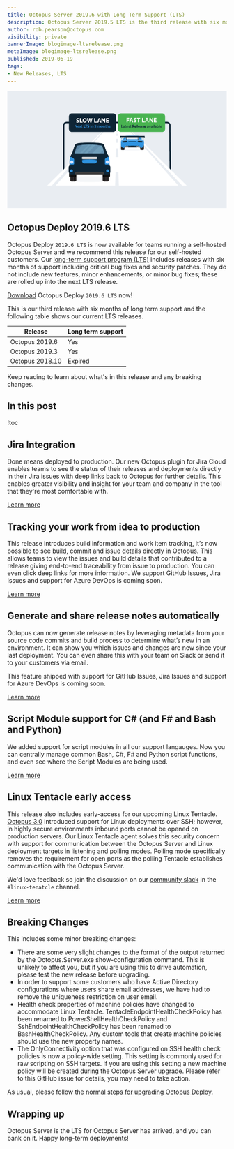 ```yaml
---
title: Octopus Server 2019.6 with Long Term Support (LTS)
description: Octopus Server 2019.5 LTS is the third release with six months of long-term support. We recommend this release for self-hosted customers.
author: rob.pearson@octopus.com
visibility: private
bannerImage: blogimage-ltsrelease.png
metaImage: blogimage-ltsrelease.png
published: 2019-06-19
tags:
- New Releases, LTS
---
```


![Cars on slow lane and fast lane](blogimage-ltsrelease.png)

<h2>Octopus Deploy 2019.6 LTS</h2>

Octopus Deploy `2019.6 LTS` is now available for teams running a self-hosted Octopus Server and we recommend this release for our self-hosted customers. Our [long-term support program (LTS)](https://octopus.com/docs/administration/upgrading/long-term-support) includes releases with six months of support including critical bug fixes and security patches. They do not include new features, minor enhancements, or minor bug fixes; these are rolled up into the next LTS release.

[Download](https://octopus.com/downloads) Octopus Deploy `2019.6 LTS` now!

This is our third release with six months of long term support and the following table shows our current LTS releases.

| Release               | Long term support           | 
| --------------------- | --------------------------- | 
| Octopus 2019.6        | Yes                         | 
| Octopus 2019.3        | Yes                         | 
| Octopus 2018.10       | Expired                     | 

Keep reading to learn about what's in this release and any breaking changes. 

<h2>In this post </h2>

!toc

## Jira Integration 

Done means deployed to production. Our new Octopus plugin for Jira Cloud enables teams to see the status of their releases and deployments directly in their Jira issues with deep links back to Octopus for further details. This enables greater visibility and insight for your team and company in the tool that they're most comfortable with. 

[Learn more](https://octopus.com/blog/octopus-jira-integration)

## Tracking your work from idea to production

This release introduces build information and work item tracking, it’s now possible to see build, commit and issue details directly in Octopus. This allows teams to view the issues and build details that contributed to a release giving end-to-end traceability from issue to production. You can even click deep links for more information. We support GitHub Issues, Jira Issues and support for Azure DevOps is coming soon. 

[Learn more](https://octopus.com/blog/metadata-and-work-items)

## Generate and share release notes automatically

Octopus can now generate release notes by leveraging metadata from your source code commits and build process to determine what’s new in an environment. It can show you which issues and changes are new since your last deployment. You can even share this with your team on Slack or send it to your customers via email. 

This feature shipped with support for GitHub Issues, Jira Issues and support for Azure DevOps is coming soon. 

[Learn more](https://octopus.com/blog/release-notes-templates)

## Script Module support for C# (and F# and Bash and Python)

We added support for script modules in all our support langauges. Now you can centrally manage common Bash, C#, F# and Python script functions, and even see where the Script Modules are being used. 

[Learn more](https://octopus.com/blog/script-modules)

## Linux Tentacle early access

This release also includes early-access for our upcoming Linux Tentacle. [Octopus 3.0](https://octopus.com/blog/deployment-targets-in-octopus-3) introduced support for Linux deployments over SSH; however, in highly secure environments inbound ports cannot be opened on production servers. Our Linux Tentacle agent solves this security concern with support for communication between the Octopus Server and Linux deployment targets in listening and polling modes. Polling mode specifically removes the requirement for open ports as the polling Tentacle establishes communication with the Octopus Server. 

We'd love feedback so join the discussion on our [community slack](https://octopus.com/slack) in the `#linux-tenatcle` channel.

[Learn more](https://octopus.com/docs/infrastructure/deployment-targets/linux/tentacle)

## Breaking Changes

This includes some minor breaking changes:

* There are some very slight changes to the format of the output returned by the Octopus.Server.exe show-configuration command. This is unlikely to affect you, but if you are using this to drive automation, please test the new release before upgrading.
* In order to support some customers who have Active Directory configurations where users share email addresses, we have had to remove the uniqueness restriction on user email.  
* Health check properties of machine policies have changed to accommodate Linux Tentacle. TentacleEndpointHealthCheckPolicy has been renamed to PowerShellHealthCheckPolicy and SshEndpointHealthCheckPolicy has been renamed to BashHealthCheckPolicy. Any custom tools that create machine policies should use the new property names. 
* The OnlyConnectivity option that was configured on SSH health check policies is now a policy-wide setting. This setting is commonly used for raw scripting on SSH targets. If you are using this setting a new machine policy will be created during the Octopus Server upgrade. Please refer to this GitHub issue for details, you may need to take action.

As usual, please follow the [normal steps for upgrading Octopus Deploy](https://octopus.com/docs/administration/upgrading).

## Wrapping up

Octopus Server is the LTS for Octopus Server has arrived, and you can bank on it. Happy long-term deployments!

